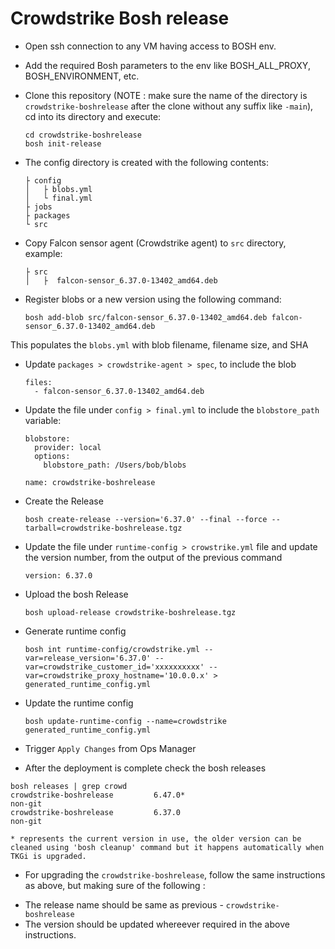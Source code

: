 # Crowdstrike Bosh release

* Open ssh connection to any VM having access to BOSH env.

* Add the required Bosh parameters to the env like BOSH_ALL_PROXY, BOSH_ENVIRONMENT, etc.

* Clone this repository (NOTE : make sure the name of the directory is `crowdstrike-boshrelease` after the clone without any suffix like `-main`), cd into its directory and execute:
  ```
  cd crowdstrike-boshrelease
  bosh init-release
  ```


* The config directory is created with the following contents:
  ```
  ├ config
  │   ├ blobs.yml
  │   └ final.yml
  ├ jobs
  ├ packages
  └ src
  ```

* Copy Falcon sensor agent (Crowdstrike agent) to `src` directory, example:
  ```
  ├ src
  │   ├  falcon-sensor_6.37.0-13402_amd64.deb
  ```

* Register blobs or a new version using the following command:
  ```
  bosh add-blob src/falcon-sensor_6.37.0-13402_amd64.deb falcon-sensor_6.37.0-13402_amd64.deb
  ```
This populates the `blobs.yml` with blob filename, filename size, and SHA

* Update `packages > crowdstrike-agent > spec`, to include the blob
  ```
  files:
    - falcon-sensor_6.37.0-13402_amd64.deb
  ```

* Update the file under `config > final.yml` to include the `blobstore_path` variable:

  ```
  blobstore:
    provider: local
    options:
      blobstore_path: /Users/bob/blobs

  name: crowdstrike-boshrelease
  ```

* Create the Release
  ```
  bosh create-release --version='6.37.0' --final --force --tarball=crowdstrike-boshrelease.tgz
  ```

* Update the file under `runtime-config > crowstrike.yml` file and update the version number, from the output of the previous command
  ```
  version: 6.37.0
  ```

* Upload the bosh Release
  ```
  bosh upload-release crowdstrike-boshrelease.tgz
  ```

* Generate runtime config
  ```
  bosh int runtime-config/crowdstrike.yml --var=release_version='6.37.0' --var=crowdstrike_customer_id='xxxxxxxxxx' --var=crowdstrike_proxy_hostname='10.0.0.x' > generated_runtime_config.yml
  ```

* Update the runtime config
  ```
  bosh update-runtime-config --name=crowdstrike generated_runtime_config.yml
  ```

* Trigger `Apply Changes` from Ops Manager

* After the deployment is complete check the bosh releases
```
bosh releases | grep crowd
crowdstrike-boshrelease         6.47.0*                                                 non-git
crowdstrike-boshrelease         6.37.0                                                  non-git

* represents the current version in use, the older version can be cleaned using 'bosh cleanup' command but it happens automatically when TKGi is upgraded.
```

* For upgrading the `crowdstrike-boshrelease`, follow the same instructions as above, but making sure of the following :
- The release name should be same as previous - `crowdstrike-boshrelease`
- The version should be updated whereever required in the above instructions.

